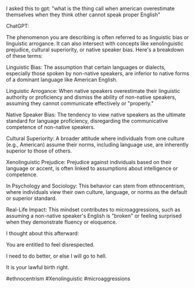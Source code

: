 I asked this to gpt: "what is the thing call when american overestimate themselves when they think other cannot speak proper English"

ChatGPT:

The phenomenon you are describing is often referred to as linguistic bias or linguistic arrogance. It can also intersect with concepts like xenolinguistic prejudice, cultural superiority, or native speaker bias. Here's a breakdown of these terms:

Linguistic Bias: The assumption that certain languages or dialects, especially those spoken by non-native speakers, are inferior to native forms of a dominant language like American English.

Linguistic Arrogance: When native speakers overestimate their linguistic authority or proficiency and dismiss the ability of non-native speakers, assuming they cannot communicate effectively or "properly."

Native Speaker Bias: The tendency to view native speakers as the ultimate standard for language proficiency, disregarding the communicative competence of non-native speakers.

Cultural Superiority: A broader attitude where individuals from one culture (e.g., American) assume their norms, including language use, are inherently superior to those of others.

Xenolinguistic Prejudice: Prejudice against individuals based on their language or accent, is often linked to assumptions about intelligence or competence.

In Psychology and Sociology:
This behavior can stem from ethnocentrism, where individuals view their own culture, language, or norms as the default or superior standard.

Real-Life Impact:
This mindset contributes to microaggressions, such as assuming a non-native speaker's English is "broken" or feeling surprised when they demonstrate fluency or eloquence.

I thought about this afterward:

You are entitled to feel disrespected.

I need to do better, or else I will go to hell.

It is your lawful birth right.


#ethnocentrism #Xenolinguistic #microaggressions
